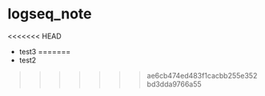 # logseq_note
<<<<<<< HEAD
 * test3
=======
 * test2
>>>>>>> ae6cb474ed483f1cacbb255e352bd3dda9766a55
